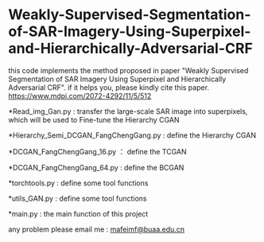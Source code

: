 # Weakly-Supervised-Segmentation-of-SAR-Imagery-Using-Superpixel-and-Hierarchically-Adversarial-CRF
this code implements the method proposed in paper "Weakly Supervised Segmentation of SAR Imagery Using Superpixel and Hierarchically Adversarial CRF". if it helps you, please kindly cite this paper. https://www.mdpi.com/2072-4292/11/5/512

  *Read_img_Gan.py : transfer the large-scale SAR image into superpixels, which will be used to Fine-tune the Hierarchy CGAN
  
  *Hierarchy_Semi_DCGAN_FangChengGang.py : define the  Hierarchy CGAN
  
  *DCGAN_FangChengGang_16.py ： define the TCGAN
  
  *DCGAN_FangChengGang_64.py : define the BCGAN
  
  *torchtools.py : define some tool functions
  
  *utils_GAN.py : define some tool functions
  
  *main.py : the main function of this project
  
any problem please email me : mafeimf@buaa.edu.cn
